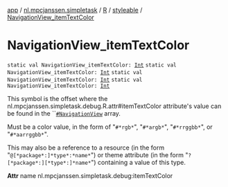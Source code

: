 [app](../../../index.md) / [nl.mpcjanssen.simpletask](../../index.md) / [R](../index.md) / [styleable](index.md) / [NavigationView_itemTextColor](.)

# NavigationView_itemTextColor

`static val NavigationView_itemTextColor: `[`Int`](https://kotlinlang.org/api/latest/jvm/stdlib/kotlin/-int/index.html)
`static val NavigationView_itemTextColor: `[`Int`](https://kotlinlang.org/api/latest/jvm/stdlib/kotlin/-int/index.html)
`static val NavigationView_itemTextColor: `[`Int`](https://kotlinlang.org/api/latest/jvm/stdlib/kotlin/-int/index.html)
`static val NavigationView_itemTextColor: `[`Int`](https://kotlinlang.org/api/latest/jvm/stdlib/kotlin/-int/index.html)

This symbol is the offset where the nl.mpcjanssen.simpletask.debug.R.attr#itemTextColor attribute's value can be found in the ``[`#NavigationView`](-navigation-view.md) array.

Must be a color value, in the form of "`#*rgb*`", "`#*argb*`", "`#*rrggbb*`", or "`#*aarrggbb*`".

This may also be a reference to a resource (in the form "`@[*package*:]*type*:*name*`") or theme attribute (in the form "`?[*package*:][*type*:]*name*`") containing a value of this type.

**Attr**
name nl.mpcjanssen.simpletask.debug:itemTextColor

